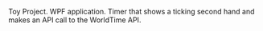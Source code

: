 Toy Project. WPF application. Timer that shows a ticking second hand and makes an API call to the WorldTime API.
